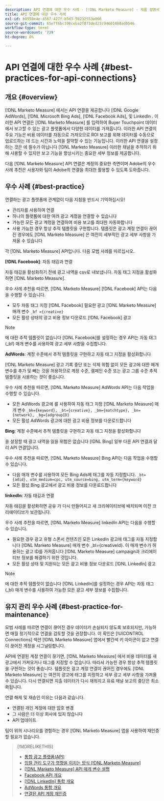 ```yaml
---
description: API 연결에 대한 우수 사례 - [!DNL Marketo Measure] - 제품 설명서
title: API 연결에 대한 우수 사례
exl-id: b8550e4e-a567-427f-b5d3-50232553a066
source-git-commit: 65e7f8bc198ceba2f873ded23c94601080ad0546
workflow-type: tm+mt
source-wordcount: '739'
ht-degree: 0%

---
```


# API 연결에 대한 우수 사례 {#best-practices-for-api-connections}

## 개요 {#overview}

[!DNL Marketo Measure] 에서는 API 연결을 제공합니다 [!DNL Google AdWords], [!DNL Microsoft Bing Ads], [!DNL Facebook Ads], 및 LinkedIn . 이러한 API 연결은 [!DNL Marketo Measure] 를 입력하여 Buyer Touchpoint 데이터에서 보고할 수 있는 광고 플랫폼에서 다양한 데이터를 가져옵니다. 이러한 API 연결의 주요 기능은 비용 데이터를 자동으로 가져오므로 ROI 보고를 위해 데이터를 수동으로 업로드하는 데 드는 시간과 노력을 절약할 수 있는 기능입니다. 이러한 API 연결을 설정하는 것은 에 필수가 아닙니다 [!DNL Marketo Measure] 이러한 채널을 추적하기 위해 사용할 수 있지만 보고 기능을 향상시키는 중요한 세부 정보를 제공합니다.

다음 [!DNL Marketo Measure] API 연결은 계정의 중요한 측면이며 Adobe의 우수 사례 추천은 사용자와 팀이 Adobe의 연결을 최대한 활용할 수 있도록 도와줍니다.

## 우수 사례 {#best-practice}

연결하는 광고 플랫폼에 관계없이 다음 지침을 반드시 기억하십시오!

* 관리자를 사용하여 연결
* 하나의 플랫폼에 대한 여러 광고 계정을 연결할 수 있습니다
* 가능한 모든 광고 계정을 연결하여 비용 보고를 최대한 자동화합니다
* 사용 가능한 경우 항상 추적 템플릿을 구현합니다. 템플릿은 광고 계정 연결이 끊어진 경우에도 [!DNL Marketo Measure] 은 여전히 세부적인 광고 세부 사항을 가져올 수 있습니다

각 [!DNL Marketo Measure] API입니다. 다음 모범 사례를 따르십시오.

**[!DNL Facebook]**: 자동 태깅과 연결

자동 태깅을 활성화하기 전에 광고 내역을 csv로 내보냅니다. 자동 태그 지정을 활성화하면 [!DNL Marketo Measure].

우수 사례 추천을 따르면, [!DNL Marketo Measure] [!DNL Facebook] API는 다음을 수행할 수 있습니다.

* 모두 자동 태그 지정 [!DNL Facebook] 필요한 광고 [!DNL Marketo Measure] 매개 변수 `_bf ={creative}`
* 모든 활성 상태의 광고 비용 정보 다운로드 [!DNL Facebook] 광고

>[!NOTE]
>
>에 대한 추적 템플릿이 없습니다 [!DNL Facebook]를 설정하는 경우 API는 자동 태그(_bf) 매개 변수를 사용하여 광고 세부 사항을 수집합니다.

**AdWords**: 계정 수준에서 추적 템플릿을 구현하고 자동 태그 지정을 활성화합니다

[!DNL Marketo Measure] 광고 기록 중단 또는 삭제 위험 없이 모든 광고에 대한 매개 변수를 추가 및 빼는 것을 허용하므로 계정 수준, 캠페인 수준 또는 광고 그룹 수준 추적 템플릿을 사용하는 것이 좋습니다.

우수 사례 추천을 따르면, [!DNL Marketo Measure] AdWords API는 다음 작업을 수행할 수 있습니다.

* 모든 AdWords 광고에 를 사용하여 자동 태그 지정 [!DNL Marketo Measure] 매개 변수 `_bk={keyword}, _bt={creative}, _bm={matchtype}, _bn={network}, _bg={adgroupID}`
* 모든 활성 AdWords 광고에 대한 광고 비용 정보를 다운로드합니다

**Bing**: 계정 수준에서 추적 템플릿을 구현하고 자동 태그 지정을 활성화합니다

을 설정할 때 광고 내역을 잃을 위험은 없습니다 [!DNL Bing] 일부 다른 API 연결과 달리 API 연결입니다.

우수 사례 추천을 따르면, [!DNL Marketo Measure] Bing API는 다음 작업을 수행할 수 있습니다.
* 다음 매개 변수를 사용하여 모든 Bing Ads에 태그를 자동 지정합니다. `_bt={adid}, utm_medium=cpc, utm_source=bing, utm_term={keyword}`
* 모든 활성 Bing 광고에서 광고 비용 정보를 다운로드합니다

**linkedIn**: 자동 태깅과 연결

자동 태깅을 활성화하면 공유 가 다시 만들어지고 새 크리에이티브에 배치되며 이전 크리에이티브가 보관됩니다.

우수 사례 추천을 따르면, [!DNL Marketo Measure] linkedIn API는 다음을 수행할 수 있습니다.

* 필요한 경우 광고 유형 스폰서 컨텐츠인 모든 LinkedIn 광고에 태그를 자동 지정합니다 [!DNL Marketo Measure] 매개 변수 _bl={creativeId}. 이 매개 변수가 허용하는 광고 ID를 가져옵니다 [!DNL Marketo Measure] campaign과 크리에이티브 정보를 해결하기 위한 것입니다.
* 모든 활성 상태 및 지원되는 모든 광고 비용 정보 다운로드 [!DNL LinkedIn] 광고

>[!NOTE]
>
>에 대한 추적 템플릿이 없습니다 [!DNL LinkedIn]를 설정하는 경우 API는 자동 태그(_bl) 매개 변수를 사용하여 가능한 모든 광고 세부 정보를 수집합니다.

## 유지 관리 우수 사례 {#best-practice-for-maintenance}

모범 사례를 따르면 연결이 끊어진 경우 데이터가 손실되지 않도록 보호되지만, 가능하면 매월 정기적으로 연결을 검토할 것을 권장합니다. 이 확인은 [!UICONTROL Connections] 섹션 [!DNL Marketo Measure] 앱에서 빨간색 키 아이콘이 없고 연결이 끊어진 계정을 시그널링합니다.

API에 연결된 계정 연결이 끊기면, [!DNL Marketo Measure] 에서 비용 데이터를 새 광고에서 가져오거나 태그를 지정할 수 없습니다. 따라서 가능한 경우 항상 추적 템플릿을 구현하는 것이 좋습니다. 템플릿은 광고 계정 연결이 끊어진 경우에도 [!DNL Marketo Measure] 는 여전히 광고에 태그를 지정하고 세부 광고 세부 사항을 가져올 수 있습니다. 다시 연결되면 지출 데이터가 다시 채워지고 유료 채널 보고의 중단은 최소화됩니다.

연결 해제 및 재승인 이유는 다음과 같습니다.

* 연결된 개인 계정에 대한 암호 변경
* 그 사람은 더 이상 회사에 있지 않습니다
* API 업데이트

팀이 위의 시나리오를 경험하는 경우 [!DNL Marketo Measure] 앱을 사용하여 재인증할 필요가 없습니다.

>[!MORELIKETHIS]
>
>* [통합 광고 플랫폼(API)](/help/api-connections/utilizing-marketo-measures-api-connections/integrated-ad-platforms.md)
>* [입찰 관리 도구가 영향을 미치는 방식 [!DNL Marketo Measure]](/help/api-connections/utilizing-marketo-measures-api-connections/how-bid-management-tools-affect-marketo-measure.md)
>* [[!DNL Marketo Measure] API 매개 변수 설명](/help/api-connections/utilizing-marketo-measures-api-connections/marketo-measure-parameters.md)
>* [Facebook API 개요](/help/api-connections/utilizing-marketo-measures-api-connections/facebook-api.md)
>* [[!DNL LinkedIn] 통합 개요](/help/api-connections/utilizing-marketo-measures-api-connections/linkedin-integration.md)
>* [AdWords 통합 개요](/help/api-connections/utilizing-marketo-measures-api-connections/understanding-marketo-measure-adwords-tagging.md)
>* [연결된 API 계정 재인증](/help/api-connections/utilizing-marketo-measures-api-connections/reauthorizing-connected-accounts.md)


